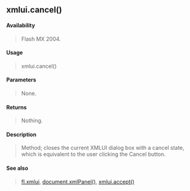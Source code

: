 ## xmlui.cancel()

#### Availability

> Flash MX 2004.

#### Usage

> xmlui.cancel()

#### Parameters

> None.

#### Returns

> Nothing.

#### Description

> Method; closes the current XMLUI dialog box with a cancel state, which is equivalent to the user clicking the Cancel button.

#### See also

> [fl.xmlui](#_bookmark557), [document.xmlPanel()](#_bookmark342), [xmlui.accept()](#_bookmark1153)
